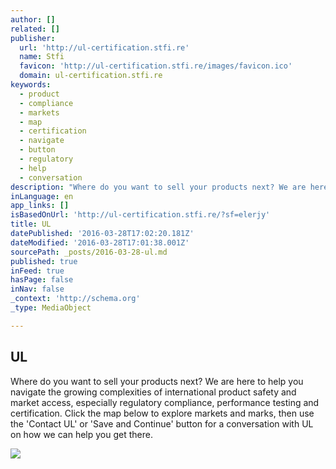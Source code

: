 ```yaml
---
author: []
related: []
publisher:
  url: 'http://ul-certification.stfi.re'
  name: Stfi
  favicon: 'http://ul-certification.stfi.re/images/favicon.ico'
  domain: ul-certification.stfi.re
keywords:
  - product
  - compliance
  - markets
  - map
  - certification
  - navigate
  - button
  - regulatory
  - help
  - conversation
description: "Where do you want to sell your products next? We are here to help you navigate the growing complexities of international product safety and market access, especially regulatory compliance, performance testing and certification. Click the map below to explore markets and marks, then use the 'Contact UL' or 'Save and Continue' button for a conversation with UL on how we can help you get there."
inLanguage: en
app_links: []
isBasedOnUrl: 'http://ul-certification.stfi.re/?sf=elerjy'
title: UL
datePublished: '2016-03-28T17:02:20.181Z'
dateModified: '2016-03-28T17:01:38.001Z'
sourcePath: _posts/2016-03-28-ul.md
published: true
inFeed: true
hasPage: false
inNav: false
_context: 'http://schema.org'
_type: MediaObject

---
```

<article style=""><h1>UL</h1><p>Where do you want to sell your products next? We are here to help you navigate the growing complexities of international product safety and market access, especially regulatory compliance, performance testing and certification. Click the map below to explore markets and marks, then use the 'Contact UL' or 'Save and Continue' button for a conversation with UL on how we can help you get there.</p><img src="http://ul-certification.com/images/logo_UL.png" /></article>